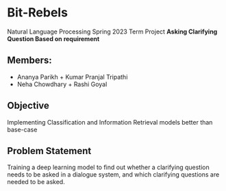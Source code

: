 # Bit-Rebels
Natural Language Processing Spring 2023 Term Project **Asking Clarifying Question Based on requirement**


## Members:
+ Ananya Parikh                       + Kumar Pranjal Tripathi
+ Neha Chowdhary                      + Rashi Goyal

## Objective
Implementing Classification and Information Retrieval models better than base-case

## Problem Statement
Training a deep learning model to find out whether a clarifying question needs to be asked in a dialogue system, and which clarifying questions are needed to be asked.

